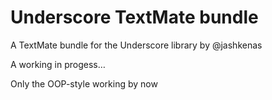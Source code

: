 # Underscore TextMate bundle

A TextMate bundle for the Underscore library by @jashkenas

A working in progess…

Only the OOP-style working by now